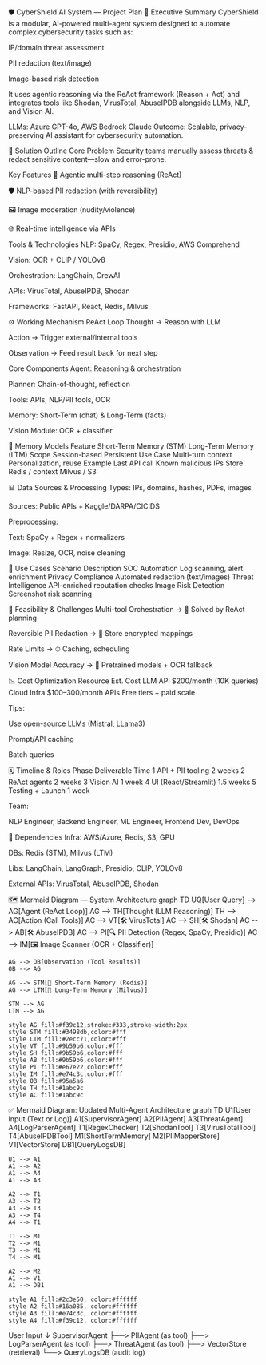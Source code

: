 🛡️ CyberShield AI System — Project Plan
📘 Executive Summary
CyberShield is a modular, AI-powered multi-agent system designed to automate complex cybersecurity tasks such as:

IP/domain threat assessment

PII redaction (text/image)

Image-based risk detection

It uses agentic reasoning via the ReAct framework (Reason + Act) and integrates tools like Shodan, VirusTotal, AbuseIPDB alongside LLMs, NLP, and Vision AI.

LLMs: Azure GPT-4o, AWS Bedrock Claude
Outcome: Scalable, privacy-preserving AI assistant for cybersecurity automation.

🧩 Solution Outline
Core Problem
Security teams manually assess threats & redact sensitive content—slow and error-prone.

Key Features
🧠 Agentic multi-step reasoning (ReAct)

🛡️ NLP-based PII redaction (with reversibility)

🖼️ Image moderation (nudity/violence)

🌐 Real-time intelligence via APIs

Tools & Technologies
NLP: SpaCy, Regex, Presidio, AWS Comprehend

Vision: OCR + CLIP / YOLOv8

Orchestration: LangChain, CrewAI

APIs: VirusTotal, AbuseIPDB, Shodan

Frameworks: FastAPI, React, Redis, Milvus

⚙️ Working Mechanism
ReAct Loop
Thought → Reason with LLM

Action → Trigger external/internal tools

Observation → Feed result back for next step

Core Components
Agent: Reasoning & orchestration

Planner: Chain-of-thought, reflection

Tools: APIs, NLP/PII tools, OCR

Memory: Short-Term (chat) & Long-Term (facts)

Vision Module: OCR + classifier

🧠 Memory Models
Feature	Short-Term Memory (STM)	Long-Term Memory (LTM)
Scope	Session-based	Persistent
Use Case	Multi-turn context	Personalization, reuse
Example	Last API call	Known malicious IPs
Store	Redis / context	Milvus / S3

📊 Data Sources & Processing
Types: IPs, domains, hashes, PDFs, images

Sources: Public APIs + Kaggle/DARPA/CICIDS

Preprocessing:

Text: SpaCy + Regex + normalizers

Image: Resize, OCR, noise cleaning

🔐 Use Cases
Scenario	Description
SOC Automation	Log scanning, alert enrichment
Privacy Compliance	Automated redaction (text/images)
Threat Intelligence	API-enriched reputation checks
Image Risk Detection	Screenshot risk scanning

🧪 Feasibility & Challenges
Multi-tool Orchestration → 🧠 Solved by ReAct planning

Reversible PII Redaction → 🔐 Store encrypted mappings

Rate Limits → ⏱ Caching, scheduling

Vision Model Accuracy → 🧠 Pretrained models + OCR fallback

📉 Cost Optimization
Resource	Est. Cost
LLM API	$200/month (10K queries)
Cloud Infra	$100–300/month
APIs	Free tiers + paid scale

Tips:

Use open-source LLMs (Mistral, LLama3)

Prompt/API caching

Batch queries

🗓️ Timeline & Roles
Phase	Deliverable	Time
1	API + PII tooling	2 weeks
2	ReAct agents	2 weeks
3	Vision AI	1 week
4	UI (React/Streamlit)	1.5 weeks
5	Testing + Launch	1 week

Team:

NLP Engineer, Backend Engineer, ML Engineer, Frontend Dev, DevOps

🔗 Dependencies
Infra: AWS/Azure, Redis, S3, GPU

DBs: Redis (STM), Milvus (LTM)

Libs: LangChain, LangGraph, Presidio, CLIP, YOLOv8

External APIs: VirusTotal, AbuseIPDB, Shodan

🗺️ Mermaid Diagram — System Architecture
graph TD
    UQ[User Query] --> AG[Agent (ReAct Loop)]
    AG --> TH[Thought (LLM Reasoning)]
    TH --> AC[Action (Call Tools)]
    AC --> VT[🛠 VirusTotal]
    AC --> SH[🛠 Shodan]
    AC --> AB[🛠 AbuseIPDB]
    AC --> PI[🔍 PII Detection (Regex, SpaCy, Presidio)]
    AC --> IM[🖼️ Image Scanner (OCR + Classifier)]
    
    AG --> OB[Observation (Tool Results)]
    OB --> AG
    
    AG --> STM[🧠 Short-Term Memory (Redis)]
    AG --> LTM[🧠 Long-Term Memory (Milvus)]
    
    STM --> AG
    LTM --> AG

    style AG fill:#f39c12,stroke:#333,stroke-width:2px
    style STM fill:#3498db,color:#fff
    style LTM fill:#2ecc71,color:#fff
    style VT fill:#9b59b6,color:#fff
    style SH fill:#9b59b6,color:#fff
    style AB fill:#9b59b6,color:#fff
    style PI fill:#e67e22,color:#fff
    style IM fill:#e74c3c,color:#fff
    style OB fill:#95a5a6
    style TH fill:#1abc9c
    style AC fill:#1abc9c



✅ Mermaid Diagram: Updated Multi-Agent Architecture
graph TD
    U1[User Input (Text or Log)]
    A1[SupervisorAgent]
    A2[PIIAgent]
    A3[ThreatAgent]
    A4[LogParserAgent]
    T1[RegexChecker]
    T2[ShodanTool]
    T3[VirusTotalTool]
    T4[AbuseIPDBTool]
    M1[ShortTermMemory]
    M2[PIIMapperStore]
    V1[VectorStore]
    DB1[QueryLogsDB]

    U1 --> A1
    A1 --> A2
    A1 --> A4
    A1 --> A3

    A2 --> T1
    A3 --> T2
    A3 --> T3
    A3 --> T4
    A4 --> T1

    T1 --> M1
    T2 --> M1
    T3 --> M1
    T4 --> M1

    A2 --> M2
    A1 --> V1
    A1 --> DB1

    style A1 fill:#2c3e50, color:#ffffff
    style A2 fill:#16a085, color:#ffffff
    style A3 fill:#e74c3c, color:#ffffff
    style A4 fill:#f39c12, color:#ffffff


User Input
   ↓
SupervisorAgent
   ├──> PIIAgent (as tool)
   ├──> LogParserAgent (as tool)
   ├──> ThreatAgent (as tool)
   ├──> VectorStore (retrieval)
   └──> QueryLogsDB (audit log)



